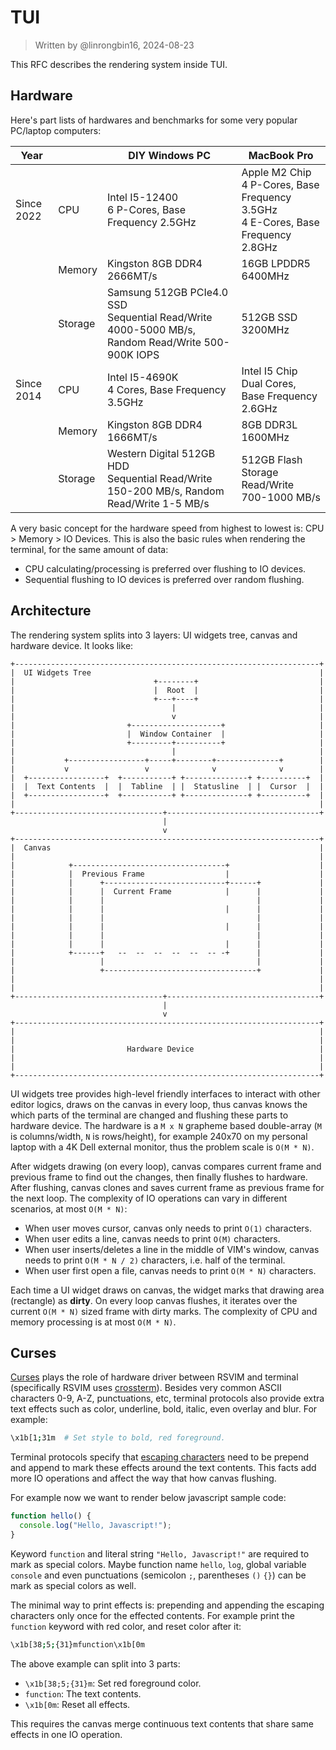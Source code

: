 # TUI

> Written by @linrongbin16, 2024-08-23

This RFC describes the rendering system inside TUI.

## Hardware

Here's part lists of hardwares and benchmarks for some very popular PC/laptop computers:

| Year       |         | DIY Windows PC                                                                                      | MacBook Pro                                                                             |
| ---------- | ------- | --------------------------------------------------------------------------------------------------- | --------------------------------------------------------------------------------------- |
| Since 2022 | CPU     | Intel I5-12400<br/>6 P-Cores, Base Frequency 2.5GHz                                                 | Apple M2 Chip<br/>4 P-Cores, Base Frequency 3.5GHz<br/>4 E-Cores, Base Frequency 2.8GHz |
|            | Memory  | Kingston 8GB DDR4<br/>2666MT/s                                                                      | 16GB LPDDR5<br/>6400MHz                                                                 |
|            | Storage | Samsung 512GB PCIe4.0 SSD<br/>Sequential Read/Write 4000-5000 MB/s, Random Read/Write 500-900K IOPS | 512GB SSD<br/>3200MHz                                                                   |
| Since 2014 | CPU     | Intel I5-4690K<br/>4 Cores, Base Frequency 3.5GHz                                                   | Intel I5 Chip<br/>Dual Cores, Base Frequency 2.6GHz                                     |
|            | Memory  | Kingston 8GB DDR4<br/>1666MT/s                                                                      | 8GB DDR3L<br/>1600MHz                                                                   |
|            | Storage | Western Digital 512GB HDD<br/>Sequential Read/Write 150-200 MB/s, Random Read/Write 1-5 MB/s        | 512GB Flash Storage<br/>Read/Write 700-1000 MB/s                                        |

A very basic concept for the hardware speed from highest to lowest is: CPU > Memory > IO Devices. This is also the basic rules when rendering the terminal, for the same amount of data:

- CPU calculating/processing is preferred over flushing to IO devices.
- Sequential flushing to IO devices is preferred over random flushing.

## Architecture

The rendering system splits into 3 layers: UI widgets tree, canvas and hardware device. It looks like:

```text
+--------------------------------------------------------------------+
|  UI Widgets Tree                                                   |
|                               +--------+                           |
|                               |  Root  |                           |
|                               +---+----+                           |
|                                   |                                |
|                                   v                                |
|                         +--------------------+                     |
|                         |  Window Container  |                     |
|                         +---------+----------+                     |
|                                   |                                |
|           +-----------------+-----+--------+--------------+        |
|           v                 v              v              v        |
|  +-----------------+  +-----------+ +--------------+ +----------+  |
|  |  Text Contents  |  |  Tabline  | |  Statusline  | |  Cursor  |  |
|  +-----------------+  +-----------+ +--------------+ +----------+  |
|                                                                    |
+---------------------------------+----------------------------------+
                                  |
                                  v
+--------------------------------------------------------------------+
|  Canvas                                                            |
|                                                                    |
|            +----------------------------------+                    |
|            |  Previous Frame                  |                    |
|            |      +---------------------------+------+             |
|            |      |  Current Frame            |      |             |
|            |      |                                  |             |
|            |      |                           |      |             |
|            |      |                                  |             |
|            |      |                           |      |             |
|            |      |                                  |             |
|            |      |                           |      |             |
|            +------+   --  --  --  --  --  -- -+      |             |
|                   |                                  |             |
|                   +----------------------------------+             |
|                                                                    |
|                                                                    |
+---------------------------------+----------------------------------+
                                  |
                                  v
+--------------------------------------------------------------------+
|                                                                    |
|                                                                    |
|                         Hardware Device                            |
|                                                                    |
|                                                                    |
+--------------------------------------------------------------------+
```

UI widgets tree provides high-level friendly interfaces to interact with other editor logics, draws on the canvas in every loop, thus canvas knows the which parts of the terminal are changed and flushing these parts to hardware device. The hardware is a `M x N` grapheme based double-array (`M` is columns/width, `N` is rows/height), for example 240x70 on my personal laptop with a 4K Dell external monitor, thus the problem scale is `O(M * N)`.

After widgets drawing (on every loop), canvas compares current frame and previous frame to find out the changes, then finally flushes to hardware. After flushing, canvas clones and saves current frame as previous frame for the next loop. The complexity of IO operations can vary in different scenarios, at most `O(M * N)`:

- When user moves cursor, canvas only needs to print `O(1)` characters.
- When user edits a line, canvas needs to print `O(M)` characters.
- When user inserts/deletes a line in the middle of VIM's window, canvas needs to print `O(M * N / 2)` characters, i.e. half of the terminal.
- When user first open a file, canvas needs to print `O(M * N)` characters.

Each time a UI widget draws on canvas, the widget marks that drawing area (rectangle) as **dirty**. On every loop canvas flushes, it iterates over the current `O(M * N)` sized frame with dirty marks. The complexity of CPU and memory processing is at most `O(M * N)`.

## Curses

[Curses](<https://en.wikipedia.org/wiki/Curses_(programming_library)>) plays the role of hardware driver between RSVIM and terminal (specifically RSVIM uses [crossterm](https://github.com/crossterm-rs/crossterm)). Besides very common ASCII characters 0-9, A-Z, punctuations, etc, terminal protocols also provide extra text effects such as color, underline, bold, italic, even overlay and blur. For example:

```bash
\x1b[1;31m  # Set style to bold, red foreground.
```

Terminal protocols specify that [escaping characters](https://en.wikipedia.org/wiki/ANSI_escape_code) need to be prepend and append to mark these effects around the text contents. This facts add more IO operations and affect the way that how canvas flushing.

For example now we want to render below javascript sample code:

```javascript
function hello() {
  console.log("Hello, Javascript!");
}
```

Keyword `function` and literal string `"Hello, Javascript!"` are required to mark as special colors. Maybe function name `hello`, `log`, global variable `console` and even punctuations (semicolon `;`, parentheses `()` `{}`) can be mark as special colors as well.

The minimal way to print effects is: prepending and appending the escaping characters only once for the effected contents. For example print the `function` keyword with red color, and reset color after it:

```bash
\x1b[38;5;{31}mfunction\x1b[0m
```

The above example can split into 3 parts:

- `\x1b[38;5;{31}m`: Set red foreground color.
- `function`: The text contents.
- `\x1b[0m`: Reset all effects.

This requires the canvas merge continuous text contents that share same effects in one IO operation.
